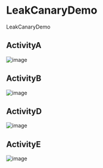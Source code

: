 # LeakCanaryDemo

LeakCanaryDemo

## ActivityA

![image](https://github.com/xinpengfei520/LeakCanaryDemo/blob/master/screenshot/ActivityA.png)

## ActivityB

![image](https://github.com/xinpengfei520/LeakCanaryDemo/blob/master/screenshot/ActivityB.png)

## ActivityD

![image](https://github.com/xinpengfei520/LeakCanaryDemo/blob/master/screenshot/ActivityD.png)

## ActivityE

![image](https://github.com/xinpengfei520/LeakCanaryDemo/blob/master/screenshot/ActivityE.png)